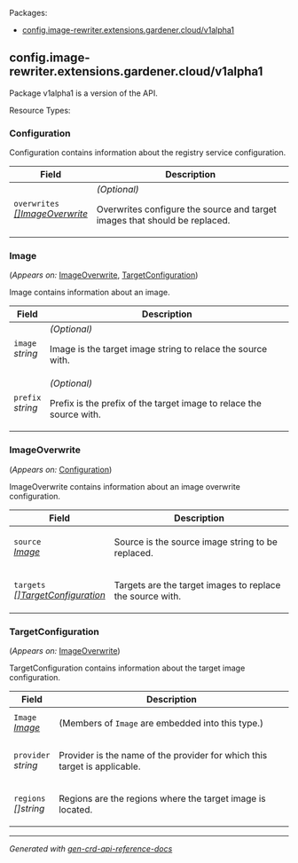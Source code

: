 <p>Packages:</p>
<ul>
<li>
<a href="#config.image-rewriter.extensions.gardener.cloud%2fv1alpha1">config.image-rewriter.extensions.gardener.cloud/v1alpha1</a>
</li>
</ul>
<h2 id="config.image-rewriter.extensions.gardener.cloud/v1alpha1">config.image-rewriter.extensions.gardener.cloud/v1alpha1</h2>
<p>
<p>Package v1alpha1 is a version of the API.</p>
</p>
Resource Types:
<ul></ul>
<h3 id="config.image-rewriter.extensions.gardener.cloud/v1alpha1.Configuration">Configuration
</h3>
<p>
<p>Configuration contains information about the registry service configuration.</p>
</p>
<table>
<thead>
<tr>
<th>Field</th>
<th>Description</th>
</tr>
</thead>
<tbody>
<tr>
<td>
<code>overwrites</code></br>
<em>
<a href="#config.image-rewriter.extensions.gardener.cloud/v1alpha1.ImageOverwrite">
[]ImageOverwrite
</a>
</em>
</td>
<td>
<em>(Optional)</em>
<p>Overwrites configure the source and target images that should be replaced.</p>
</td>
</tr>
</tbody>
</table>
<h3 id="config.image-rewriter.extensions.gardener.cloud/v1alpha1.Image">Image
</h3>
<p>
(<em>Appears on:</em>
<a href="#config.image-rewriter.extensions.gardener.cloud/v1alpha1.ImageOverwrite">ImageOverwrite</a>, 
<a href="#config.image-rewriter.extensions.gardener.cloud/v1alpha1.TargetConfiguration">TargetConfiguration</a>)
</p>
<p>
<p>Image contains information about an image.</p>
</p>
<table>
<thead>
<tr>
<th>Field</th>
<th>Description</th>
</tr>
</thead>
<tbody>
<tr>
<td>
<code>image</code></br>
<em>
string
</em>
</td>
<td>
<em>(Optional)</em>
<p>Image is the target image string to relace the source with.</p>
</td>
</tr>
<tr>
<td>
<code>prefix</code></br>
<em>
string
</em>
</td>
<td>
<em>(Optional)</em>
<p>Prefix is the prefix of the target image to relace the source with.</p>
</td>
</tr>
</tbody>
</table>
<h3 id="config.image-rewriter.extensions.gardener.cloud/v1alpha1.ImageOverwrite">ImageOverwrite
</h3>
<p>
(<em>Appears on:</em>
<a href="#config.image-rewriter.extensions.gardener.cloud/v1alpha1.Configuration">Configuration</a>)
</p>
<p>
<p>ImageOverwrite contains information about an image overwrite configuration.</p>
</p>
<table>
<thead>
<tr>
<th>Field</th>
<th>Description</th>
</tr>
</thead>
<tbody>
<tr>
<td>
<code>source</code></br>
<em>
<a href="#config.image-rewriter.extensions.gardener.cloud/v1alpha1.Image">
Image
</a>
</em>
</td>
<td>
<p>Source is the source image string to be replaced.</p>
</td>
</tr>
<tr>
<td>
<code>targets</code></br>
<em>
<a href="#config.image-rewriter.extensions.gardener.cloud/v1alpha1.TargetConfiguration">
[]TargetConfiguration
</a>
</em>
</td>
<td>
<p>Targets are the target images to replace the source with.</p>
</td>
</tr>
</tbody>
</table>
<h3 id="config.image-rewriter.extensions.gardener.cloud/v1alpha1.TargetConfiguration">TargetConfiguration
</h3>
<p>
(<em>Appears on:</em>
<a href="#config.image-rewriter.extensions.gardener.cloud/v1alpha1.ImageOverwrite">ImageOverwrite</a>)
</p>
<p>
<p>TargetConfiguration contains information about the target image configuration.</p>
</p>
<table>
<thead>
<tr>
<th>Field</th>
<th>Description</th>
</tr>
</thead>
<tbody>
<tr>
<td>
<code>Image</code></br>
<em>
<a href="#config.image-rewriter.extensions.gardener.cloud/v1alpha1.Image">
Image
</a>
</em>
</td>
<td>
<p>
(Members of <code>Image</code> are embedded into this type.)
</p>
</td>
</tr>
<tr>
<td>
<code>provider</code></br>
<em>
string
</em>
</td>
<td>
<p>Provider is the name of the provider for which this target is applicable.</p>
</td>
</tr>
<tr>
<td>
<code>regions</code></br>
<em>
[]string
</em>
</td>
<td>
<p>Regions are the regions where the target image is located.</p>
</td>
</tr>
</tbody>
</table>
<hr/>
<p><em>
Generated with <a href="https://github.com/ahmetb/gen-crd-api-reference-docs">gen-crd-api-reference-docs</a>
</em></p>

